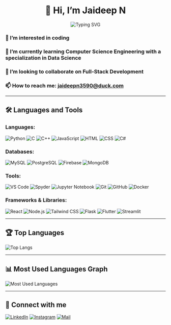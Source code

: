 <h1 align="center">👋 Hi, I’m Jaideep N</h1>

<p align="center">
  <img src="https://readme-typing-svg.herokuapp.com?font=Roboto&color=%2336BCF7&size=30&center=true&vCenter=true&width=500&height=50&lines=Computer+Science+Engineer;Full-Stack+Developer;Data+Science+Enthusiast" alt="Typing SVG">
</p>

### 👀 I’m interested in coding
### 🌱 I’m currently learning Computer Science Engineering with a specialization in Data Science
### 💞️ I’m looking to collaborate on Full-Stack Development
### 📫 How to reach me: [jaideepn3590@duck.com](mailto:jaideepn3590@duck.com)

---

## 🛠️ Languages and Tools

### Languages:
![Python](https://img.shields.io/badge/Python-3776AB?style=for-the-badge&logo=python&logoColor=white)
![C](https://img.shields.io/badge/C-A8B9CC?style=for-the-badge&logo=c&logoColor=white)
![C++](https://img.shields.io/badge/C++-00599C?style=for-the-badge&logo=cplusplus&logoColor=white)
![JavaScript](https://img.shields.io/badge/JavaScript-F7DF1E?style=for-the-badge&logo=javascript&logoColor=black)
![HTML](https://img.shields.io/badge/HTML-E34F26?style=for-the-badge&logo=html5&logoColor=white)
![CSS](https://img.shields.io/badge/CSS-1572B6?style=for-the-badge&logo=css3&logoColor=white)
![C#](https://img.shields.io/badge/C%23-239120?style=for-the-badge&logo=csharp&logoColor=white)

### Databases:
![MySQL](https://img.shields.io/badge/MySQL-4479A1?style=for-the-badge&logo=mysql&logoColor=white)
![PostgreSQL](https://img.shields.io/badge/PostgreSQL-316192?style=for-the-badge&logo=postgresql&logoColor=white)
![Firebase](https://img.shields.io/badge/Firebase-FFCA28?style=for-the-badge&logo=firebase&logoColor=black)
![MongoDB](https://img.shields.io/badge/MongoDB-47A248?style=for-the-badge&logo=mongodb&logoColor=white)

### Tools:
![VS Code](https://img.shields.io/badge/VS%20Code-0078D4?style=for-the-badge&logo=visualstudiocode&logoColor=white)
![Spyder](https://img.shields.io/badge/Spyder-FF0000?style=for-the-badge&logo=spyderide&logoColor=white)
![Jupyter Notebook](https://img.shields.io/badge/Jupyter-FFF?style=for-the-badge&logo=jupyter&logoColor=orange)
![Git](https://img.shields.io/badge/Git-F05032?style=for-the-badge&logo=git&logoColor=white)
![GitHub](https://img.shields.io/badge/GitHub-181717?style=for-the-badge&logo=github&logoColor=white)
![Docker](https://img.shields.io/badge/Docker-2496ED?style=for-the-badge&logo=docker&logoColor=white)

### Frameworks & Libraries:
![React](https://img.shields.io/badge/React-20232A?style=for-the-badge&logo=react&logoColor=61DAFB)
![Node.js](https://img.shields.io/badge/Node.js-339933?style=for-the-badge&logo=nodedotjs&logoColor=white)
![Tailwind CSS](https://img.shields.io/badge/Tailwind%20CSS-38B2AC?style=for-the-badge&logo=tailwindcss&logoColor=white)
![Flask](https://img.shields.io/badge/Flask-000000?style=for-the-badge&logo=flask&logoColor=white)
![Flutter](https://img.shields.io/badge/Flutter-02569B?style=for-the-badge&logo=flutter&logoColor=white)
![Streamlit](https://img.shields.io/badge/Streamlit-FF4B4B?style=for-the-badge&logo=streamlit&logoColor=white)

---

## 🏆 Top Languages

![Top Langs](https://github-readme-stats.vercel.app/api/top-langs/?username=jaideepn-09&layout=compact&theme=radical)

---

## 📊 Most Used Languages Graph

![Most Used Languages](https://github-readme-streak-stats.herokuapp.com/?user=jaideepn-09&theme=radical)

---

## 🔗 Connect with me

[![LinkedIn](https://img.shields.io/badge/LinkedIn-0077B5?style=for-the-badge&logo=linkedin&logoColor=white)](https://www.linkedin.com/in/jaideep-n)
[![Instagram](https://img.shields.io/badge/Instagram-E4405F?style=for-the-badge&logo=instagram&logoColor=white)](https://www.instagram.com/jai_deepn02)
[![Mail](https://img.shields.io/badge/Email-D14836?style=for-the-badge&logo=gmail&logoColor=white)](mailto:jaideepn3590@duck.com)
